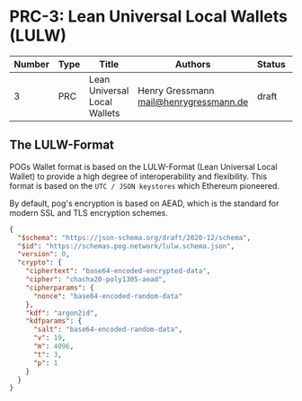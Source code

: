 # PRC-3: Lean Universal Local Wallets (LULW)

| Number | Type | Title                        | Authors                                  | Status | Created         |
| ------ | ---- | ---------------------------- | ---------------------------------------- | ------ | --------------- |
| 3      | PRC  | Lean Universal Local Wallets | Henry Gressmann <mail@henrygressmann.de> | draft  | March 3rd, 2022 |

## The LULW-Format

POGs Wallet format is based on the LULW-Format (Lean Universal Local Wallet) to provide a high degree of interoperability and flexibility.
This format is based on the `UTC / JSON keystores` which Ethereum pioneered.

By default, pog's encryption is based on AEAD, which is the standard for modern SSL and TLS encryption schemes.

```json
{
  "$schema": "https://json-schema.org/draft/2020-12/schema",
  "$id": "https://schemas.pog.network/lulw.schema.json",
  "version": 0,
  "crypto": {
    "ciphertext": "base64-encoded-encrypted-data",
    "cipher": "chacha20-poly1305-aead",
    "cipherparams": {
      "nonce": "base64-encoded-random-data"
    },
    "kdf": "argon2id",
    "kdfparams": {
      "salt": "base64-encoded-random-data",
      "v": 19,
      "m": 4096,
      "t": 3,
      "p": 1
    }
  }
}
```
